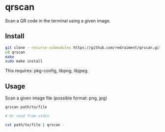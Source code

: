 qrscan
====

Scan a QR code in the terminal using a given image.

## Install

```sh
git clone --recurse-submodules https://github.com/redraiment/qrscan.git
cd qrscan
make
sudo make install
```

This requires: pkg-config, libpng, libjpeg.

## Usage

Scan a given image file (possible format: png, jpg)

```sh
qrscan path/to/file

# Or read from stdin

cat path/to/file | qrscan -
```
